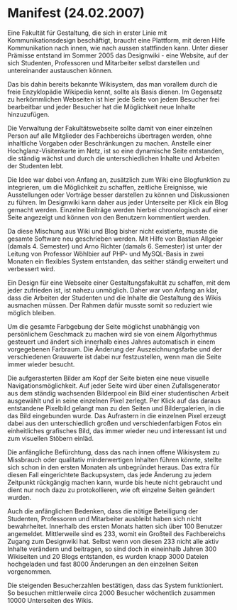 # Manifest (24.02.2007)

Eine Fakultät für Gestaltung, die sich in erster Linie mit Kommunikationsdesign beschäftigt, braucht eine Plattform, mit deren Hilfe Kommunikation nach innen, wie nach aussen stattfinden kann. Unter dieser Prämisse entstand im Sommer 2005 das Designwiki - eine Website, auf der sich Studenten, Professoren und Mitarbeiter selbst darstellen und untereinander austauschen können. 

Das bis dahin bereits bekannte Wikisystem, das man vorallem durch die freie Enzyklopädie Wikipedia kennt, sollte als Basis dienen. Im Gegensatz zu herkömmlichen Webseiten ist hier jede Seite von jedem Besucher frei bearbeitbar und jeder Besucher hat die Möglichkeit neue Inhalte hinzuzufügen. 

Die Verwaltung der Fakultätswebseite sollte damit von einer einzelnen Person auf alle Mitglieder des Fachbereichs übertragen werden, ohne inhaltliche Vorgaben oder Beschränkungen zu machen. Anstelle einer Hochglanz-Visitenkarte im Netz, ist so eine dynamische Seite entstanden, die ständig wächst und durch die unterschiedlichen Inhalte und Arbeiten der Studenten lebt. 

Die Idee war dabei von Anfang an, zusätzlich zum Wiki eine Blogfunktion zu integrieren, um die Möglichkeit zu schaffen, zeitliche Ereignisse, wie Ausstellungen oder Vorträge besser darstellen zu können und Diskussionen zu führen. Im Designwiki kann daher aus jeder Unterseite per Klick ein Blog gemacht werden. Einzelne Beiträge werden hierbei chronologisch auf einer Seite angezeigt und können von den Benutzern kommentiert werden. 

Da diese Mischung aus Wiki und Blog bisher nicht existierte, musste die gesamte Software neu geschrieben werden. Mit Hilfe von Bastian Allgeier (damals 4. Semester) und Arno Richter (damals 6. Semester) ist unter der Leitung von Professor Wöhlbier auf PHP- und MySQL-Basis in zwei Monaten ein flexibles System entstanden, das seither ständig erweitert und verbessert wird. 

Ein Design für eine Webseite einer Gestaltungsfakultät zu schaffen, mit dem jeder zufrieden ist, ist nahezu unmöglich. Daher war von Anfang an klar, dass die Arbeiten der Studenten und die Inhalte die Gestaltung des Wikis ausmachen müssen. Der Rahmen dafür musste somit so reduziert wie möglich bleiben. 

Um die gesamte Farbgebung der Seite möglichst unabhängig von persönlichem Geschmack zu machen wird sie von einem Algorhythmus gesteuert und ändert sich innerhalb eines Jahres automatisch in einem vorgegebenen Farbraum. Die Änderung der Auszeichnungsfarbe und der verschiedenen Grauwerte ist dabei nur festzustellen, wenn man die Seite immer wieder besucht. 

Die aufgerasterten Bilder am Kopf der Seite bieten eine neue visuelle Navigationsmöglichkeit. Auf jeder Seite wird über einen Zufallsgenerator aus dem ständig wachsenden Bilderpool ein Bild einer studentischen Arbeit ausgewählt und in seine einzelnen Pixel zerlegt. Per Klick auf das daraus entstandene Pixelbild gelangt man zu den Seiten und Bildergalerien, in die das Bild eingebunden wurde. Das Aufrastern in die einzelnen Pixel erzeugt dabei aus den unterschiedlich großen und verschiedenfarbigen Fotos ein einheitliches grafisches Bild, das immer wieder neu und interessant ist und zum visuellen Stöbern einläd. 
 
Die anfängliche Befürchtung, dass das nach innen offene Wikisystem zu Missbrauch oder qualitativ minderwertigen Inhalten führen könnte, stellte sich schon in den ersten Monaten als unbegründet heraus. Das extra für diesen Fall eingerichtete Backupsystem, das jede Änderung zu jedem Zeitpunkt rückgängig machen kann, wurde bis heute nicht gebraucht und dient nur noch dazu zu protokollieren, wie oft einzelne Seiten geändert wurden.

Auch die anfänglichen Bedenken, dass die nötige Beteiligung der Studenten, Professoren und Mitarbeiter ausbleibt haben sich nicht bewahrheitet. Innerhalb des ersten Monats hatten sich über 100 Benutzer angemeldet. Mittlerweile sind es 233, womit ein Großteil des Fachbereichs Zugang zum Designwiki hat. Selbst wenn von diesen 233 nicht alle aktiv Inhalte verändern und beitragen, so sind doch in eineinhalb Jahren 300 Wikiseiten und 20 Blogs entstanden, es wurden knapp 3000 Dateien hochgeladen und fast 8000 Änderungen an den einzelnen Seiten vorgenommen. 

Die steigenden Besucherzahlen bestätigen, dass das System funktioniert. So besuchen mittlerweile circa 2000 Besucher wöchentlich zusammen 10000 Unterseiten des Wikis. 
